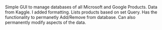 Simple GUI to manage databases of all Microsoft and Google Products. 
Data from Kaggle. I added formatting.
Lists products based on set Query. 
Has the functionality to permanetly Add/Remove from database. Can also permanently modify aspects of the data. 
